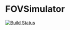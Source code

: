 # FOVSimulator

[![Build Status](https://github.com/MasanoriKanamaru/FOVSimulator.jl/actions/workflows/CI.yml/badge.svg?branch=main)](https://github.com/MasanoriKanamaru/FOVSimulator.jl/actions/workflows/CI.yml?query=branch%3Amain)
